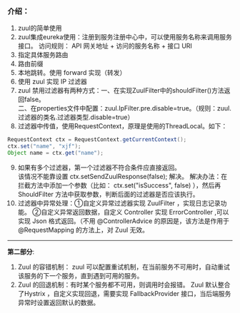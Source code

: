 ### 介绍：
1. zuul的简单使用
2. zuul集成eureka使用：注册到服务注册中心中，可以使用服务名称来调用服务接口。
访问规则： API 网关地址 + 访问的服务名称 + 接口 URI
3. 指定具体服务路由
4. 路由前缀
5. 本地跳转。使用 forward 实现（转发）
6. 使用 zuul 实现 IP 过滤器
7. zuul 禁用过滤器有两种方式：一、在实现ZuulFilter中的shouldFilter()方法返回false。  
二、在properties文件中配置：zuul.IpFilter.pre.disable=true。（规则：zuul.过滤器的类名.过滤器类型.disable=true）
8. 过滤器中传值，使用RequestContext，原理是使用的ThreadLocal。如下：
```java
RequestContext ctx = RequestContext.getCurrentContext();
ctx.set("name", "xjf");
Object name = ctx.get("name");
```
9. 如果有多个过滤器，第一个过滤器不符合条件应直接返回。<br> 该情况不能靠设置 ctx.setSendZuulResponse(false); 解决。
解决办法：在拦截方法中添加一个参数（比如： ctx.set("isSuccess", false) ），然后再 ShouldFilter 方法中获取参数，判断后面的过滤器是否应该执行。
10. 过滤器中异常处理：①自定义异常过滤器实现 ZuulFilter ，实现日志记录功能。
②自定义异常返回数据，自定义 Controller 实现 ErrorController ,可以实现 Json 格式返回。（不用 @ControllerAdvice 的原因是，该方法是作用于 @RequestMapping 的方法上，对 Zuul 无效。

---

**第二部分**:
1. Zuul 的容错机制： zuul 可以配置重试机制，在当前服务不可用时，自动重试该服务的下一个服务，直到遇到可用的服务。
2. Zuul 的回退机制：有时某个服务都不可用，则调用时会报错。 Zuul 默认整合了Hystrix ，自定义实现回退，需要实现 FallbackProvider 接口，当后端服务异常时设置返回默认的数据。